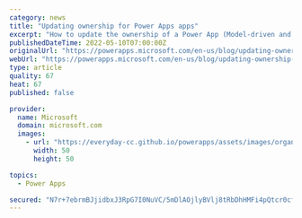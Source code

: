 ```yaml
---
category: news
title: "Updating ownership for Power Apps apps"
excerpt: "How to update the ownership of a Power App (Model-driven and Canvas apps)."
publishedDateTime: 2022-05-10T07:00:00Z
originalUrl: "https://powerapps.microsoft.com/en-us/blog/updating-ownership-for-power-apps-apps/"
webUrl: "https://powerapps.microsoft.com/en-us/blog/updating-ownership-for-power-apps-apps/"
type: article
quality: 67
heat: 67
published: false

provider:
  name: Microsoft
  domain: microsoft.com
  images:
    - url: "https://everyday-cc.github.io/powerapps/assets/images/organizations/microsoft.com-50x50.jpg"
      width: 50
      height: 50

topics:
  - Power Apps

secured: "N7r+7ebrmBJjidbxJ3RpG7I0NuVC/5mDlAOjlyBVlj8tRbDhHMFi4pQtcr0cfmho/KBsp18jBI6NQ2bJfxzMDPMRs05vsNczv4OUqt6cuE+oMv3cTKk/wnzzkO26dwRlkW3cNzxjJTF8pkga0VG8asLvULwI+CYs3Qd2aRPZMwi5a82I4y9aC/aXo2LCTVAA/zk34ZxJ1JO0CD8Z7LXxAiE9mwpOAwEIh0H2xCqb+5P48kX5xNLmmzVLafdZqcUUXknO4pO4y9JlHyt4DIDladmGmlxCnQsd4Q4PCxIjcHp/K6MG23pEVrbllHPQe1zLNcVc8dFprXIEEE91XfW34U0ZHEvXio8CXs7st3qqwys=;2Adgu5WuxA2OeOv8w7F1xA=="
---
```


